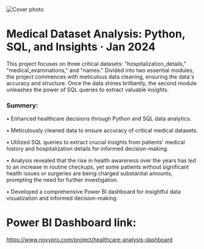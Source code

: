 ![Cover photo](https://github.com/agujalwar/Medical-Dataset-Analysis-Python-SQL-and-Insights/assets/125154280/89729d34-e039-40ef-a681-17de042f82ac)

# Medical Dataset Analysis: Python, SQL, and Insights · Jan 2024

This project focuses on three critical datasets: "hospitalization_details," "medical_examinations," and "names." Divided into two essential modules, the project commences with meticulous data cleaning, ensuring the data's accuracy and structure. Once the data shines brilliantly, the second module unleashes the power of SQL queries to extract valuable insights.

### Summery:
• Enhanced healthcare decisions through Python and SQL data analytics.

• Meticulously cleaned data to ensure accuracy of critical medical datasets.

• Utilized SQL queries to extract crucial insights from patients' medical history and hospitalization details for informed decision-making.

• Analysis revealed that the rise in health awareness over the years has led to an increase in routine checkups, yet some patients without significant health issues or surgeries are being charged substantial amounts, prompting the need for further investigation.

• Developed a comprehensive Power BI dashboard for insightful data visualization and informed decision-making.


# Power BI Dashboard link:
https://www.novypro.com/project/healthcare-analysis-dashboard
